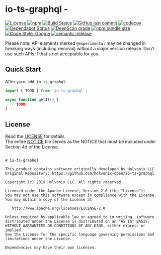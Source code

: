 # io-ts-graphql -

[![License](https://img.shields.io/badge/License-Apache%202.0-blue.svg)](./LICENSE)
[![npm](https://img.shields.io/npm/v/io-ts-graphql.svg)](https://www.npmjs.com/package/io-ts-graphql)
[![Build Status](https://travis-ci.com/holvonix-open/io-ts-graphql.svg?branch=master)](https://travis-ci.com/holvonix-open/io-ts-graphql)
[![GitHub last commit](https://img.shields.io/github/last-commit/holvonix-open/io-ts-graphql.svg)](https://github.com/holvonix-open/io-ts-graphql/commits)
[![codecov](https://codecov.io/gh/holvonix-open/io-ts-graphql/branch/master/graph/badge.svg)](https://codecov.io/gh/holvonix-open/io-ts-graphql)
[![Dependabot Status](https://api.dependabot.com/badges/status?host=github&repo=holvonix-open/io-ts-graphql)](https://dependabot.com)
[![DeepScan grade](https://deepscan.io/api/teams/XX/projects/YY/branches/ZZ/badge/grade.svg)](https://deepscan.io/dashboard#view=project&tid=XX&pid=YY&bid=ZZ)
[![npm bundle size](https://img.shields.io/bundlephobia/min/io-ts-graphql.svg)](https://bundlephobia.com/result?p=io-ts-graphql)
[![Code Style: Google](https://img.shields.io/badge/code%20style-google-blueviolet.svg)](https://github.com/google/gts)
[![semantic-release](https://img.shields.io/badge/%20%20%F0%9F%93%A6%F0%9F%9A%80-semantic--release-e10079.svg)](https://github.com/semantic-release/semantic-release)

Please note: API elements marked `@experimental` may be changed in breaking ways
(including removal) without a major version release. Don't use such APIs if
that's not acceptable for you.

## Quick Start

After `yarn add io-ts-graphql`:

```typescript
import { TODO } from 'io-ts-graphql';

async function getIt() {
  // TODO
}
```

## License

Read the [LICENSE](LICENSE) for details.  
The entire [NOTICE](NOTICE) file serves as the NOTICE that must be included
under Section 4d of the License.

```

# io-ts-graphql

This product contains software originally developed by Holvonix LLC.
Original Repository: https://github.com/holvonix-open/io-ts-graphql

Copyright (c) 2019 Holvonix LLC. All rights reserved.

Licensed under the Apache License, Version 2.0 (the "License");
you may not use this software except in compliance with the License.
You may obtain a copy of the License at

   http://www.apache.org/licenses/LICENSE-2.0

Unless required by applicable law or agreed to in writing, software
distributed under the License is distributed on an "AS IS" BASIS,
WITHOUT WARRANTIES OR CONDITIONS OF ANY KIND, either express or implied.
See the License for the specific language governing permissions and
limitations under the License.

Dependencies may have their own licenses.

```
